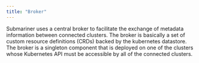 ```yaml
---
title: "Broker"
---
```


Submariner uses a central broker to facilitate the exchange of
metadata information between connected clusters. The broker is
basically a set of custom resource definitions (CRDs) backed by the
kubernetes datastore. The broker is a singleton component that is
deployed on one of the clusters whose Kubernetes API must be
accessible by all of the connected clusters.
